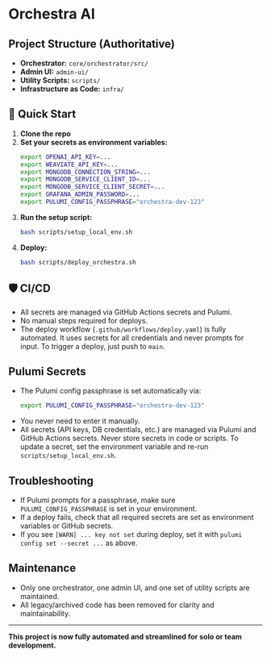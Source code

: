 # Orchestra AI

## Project Structure (Authoritative)
- **Orchestrator:** `core/orchestrator/src/`
- **Admin UI:** `admin-ui/`
- **Utility Scripts:** `scripts/`
- **Infrastructure as Code:** `infra/`

## 🚀 Quick Start

1. **Clone the repo**
2. **Set your secrets as environment variables:**
   ```bash
   export OPENAI_API_KEY=...
   export WEAVIATE_API_KEY=...
   export MONGODB_CONNECTION_STRING=...
   export MONGODB_SERVICE_CLIENT_ID=...
   export MONGODB_SERVICE_CLIENT_SECRET=...
   export GRAFANA_ADMIN_PASSWORD=...
   export PULUMI_CONFIG_PASSPHRASE="orchestra-dev-123"
   ```
3. **Run the setup script:**
   ```bash
   bash scripts/setup_local_env.sh
   ```
4. **Deploy:**
   ```bash
   bash scripts/deploy_orchestra.sh
   ```

## 🛡️ CI/CD
- All secrets are managed via GitHub Actions secrets and Pulumi.
- No manual steps required for deploys.
- The deploy workflow (`.github/workflows/deploy.yaml`) is fully automated. It uses secrets for all credentials and never prompts for input. To trigger a deploy, just push to `main`.

## Pulumi Secrets
- The Pulumi config passphrase is set automatically via:
  ```bash
  export PULUMI_CONFIG_PASSPHRASE="orchestra-dev-123"
  ```
- You never need to enter it manually.
- All secrets (API keys, DB credentials, etc.) are managed via Pulumi and GitHub Actions secrets. Never store secrets in code or scripts. To update a secret, set the environment variable and re-run `scripts/setup_local_env.sh`.

## Troubleshooting
- If Pulumi prompts for a passphrase, make sure `PULUMI_CONFIG_PASSPHRASE` is set in your environment.
- If a deploy fails, check that all required secrets are set as environment variables or GitHub secrets.
- If you see `[WARN] ... key not set` during deploy, set it with `pulumi config set --secret ...` as above.

## Maintenance
- Only one orchestrator, one admin UI, and one set of utility scripts are maintained.
- All legacy/archived code has been removed for clarity and maintainability.

---

**This project is now fully automated and streamlined for solo or team development.**
